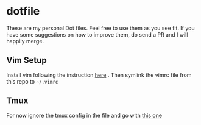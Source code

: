 # dotfile
These are my personal Dot files. Feel free to use them as you see fit. If you have some suggestions on how to improve them, do send a PR and I will happily merge.

## Vim Setup
Install vim following the instruction [here](https://github.com/VundleVim/Vundle.vim) . Then symlink the vimrc file from this repo to `~/.vimrc`

## Tmux
For now ignore the tmux config in the file and go with [this one](https://github.com/gpakosz/.tmux)
